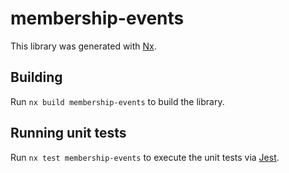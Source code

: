 # membership-events

This library was generated with [Nx](https://nx.dev).

## Building

Run `nx build membership-events` to build the library.

## Running unit tests

Run `nx test membership-events` to execute the unit tests via [Jest](https://jestjs.io).
